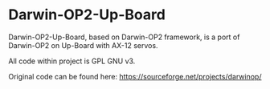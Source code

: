 Darwin-OP2-Up-Board
===================

Darwin-OP2-Up-Board, based on Darwin-OP2 framework, is a port of Darwin-OP2 on Up-Board with AX-12 servos.

All code within project is GPL GNU v3.

Original code can be found here:
https://sourceforge.net/projects/darwinop/
